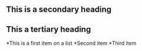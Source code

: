 ## This is a secondary heading
## This a tertiary heading
*This is a first item on a list
*Second item
*Third item

